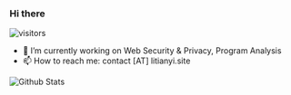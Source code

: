 ### Hi there

![visitors](https://visitor-badge.glitch.me/badge?page_id=n0b0dycn.n0b0dycn)

- 🔭 I’m currently working on Web Security & Privacy, Program Analysis
- 📫 How to reach me: contact [AT] litianyi.site

![Github Stats](https://github-readme-stats.vercel.app/api?username=n0b0dycn&count_private=true&show_icons=true&include_all_commits=true)
